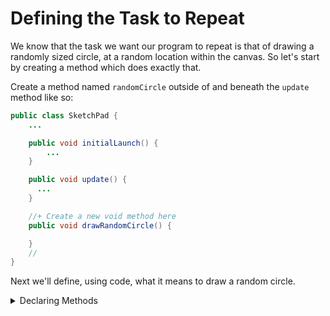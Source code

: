 # Defining the Task to Repeat

We know that the task we want our program to repeat is that of drawing a randomly sized circle, at a random location within the canvas. So let's start by creating a method which does exactly that.

Create a method named `randomCircle` outside of and beneath the `update` method like so:

```java
public class SketchPad {
    ...

    public void initialLaunch() {
        ...
    }

    public void update() {
      ...
    }

    //+ Create a new void method here
    public void drawRandomCircle() {

    }
    //
}
```

Next we'll define, using code, what it means to draw a random circle.

<details>
<summary>Declaring Methods</summary>
Declaring methods is a lot like declaring variables. We supply the access level and a name, but the type is instead called a **return type**.

### Return Types

The **return type** describes the type of data that will be returned by the method. For example a method that adds two integers together may return the resulting value, and therefore would be of type `int`

Some methods do not return any values. So what should their return type be? In Java we use the type `void` to say "this method does not return any data". Since our `drawRandomCircle` method draws a circle to the screen but does not return any data, it should be of type `void`.

### Parameters

We may sometimes also need to define variables for taking in data when the method is called. These variables are called **parameters**. In our method above, we have no parameters and so our `()`s are empty.

Imagine again a method that adds two integers together and returns their result. Its method header would need two `int` type variables to "take in" the values we want summed. It may look like this:

```java
public int sum(int a, int b) {

}
```

Here the return type is `int` and in the `()`s we list two parameters, both of type int, named `a` and `b`.

### Return values

Taking this one step further, we might see the above method implemented like so:

```java
public int sum(int a, int b) {
  return a + b;
}
```

We use the `return` keyword to send the result of `a + b` back to wherever this method was called from.
</details>
<br>
